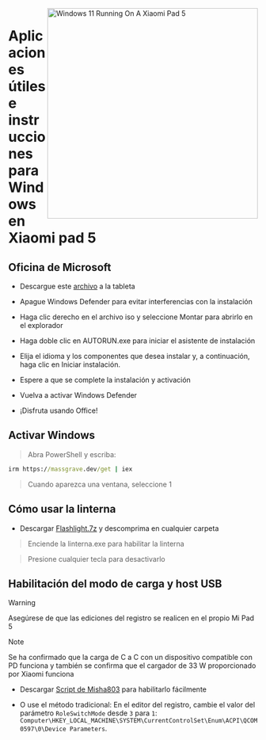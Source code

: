 
<img align="right" src="https://raw.githubusercontent.com/erdilS/Port-Windows-11-Xiaomi-Pad-5/main/nabu.png" width="425" alt="Windows 11 Running On A Xiaomi Pad 5">

# Aplicaciones útiles e instrucciones para Windows en Xiaomi pad 5

## Oficina de Microsoft

- Descargue este [archivo](https://mega.nz/file/Q7p1XK6L#J-KPp_-MNJ8iXGqEwwZ3_sfv2tMiq_AJjUiiaX6TBrI) a la tableta
  
- Apague Windows Defender para evitar interferencias con la instalación
  
- Haga clic derecho en el archivo iso y seleccione Montar para abrirlo en el explorador

- Haga doble clic en AUTORUN.exe para iniciar el asistente de instalación
  
- Elija el idioma y los componentes que desea instalar y, a continuación, haga clic en Iniciar instalación.
  
- Espere a que se complete la instalación y activación

- Vuelva a activar Windows Defender

- ¡Disfruta usando Office!

 ## Activar Windows

> Abra PowerShell y escriba: 

  ```cmd
irm https://massgrave.dev/get | iex 
```
> Cuando aparezca una ventana, seleccione 1

 ## Cómo usar la linterna

 - Descargar [Flashlight.7z](https://github.com/erdilS/Port-Windows-11-Xiaomi-Pad-5/releases/download/1.0/flashlight_fix.7z) y descomprima en cualquier carpeta

> Enciende la linterna.exe para habilitar la linterna

> Presione cualquier tecla para desactivarlo

## Habilitación del modo de carga y host USB

> [!WARNING]
>  Asegúrese de que las ediciones del registro se realicen en el propio Mi Pad 5

> [!NOTE]
> Se ha confirmado que la carga de C a C con un dispositivo compatible con PD funciona y también se confirma que el cargador de 33 W proporcionado por Xiaomi funciona

- Descargar [Script de Misha803](https://t.me/droidscripts/52) para habilitarlo fácilmente
 
- O use el método tradicional: En el editor del registro, cambie el valor del parámetro ```RoleSwitchMode``` desde ```3``` para ```1```: ```Computer\HKEY_LOCAL_MACHINE\SYSTEM\CurrentControlSet\Enum\ACPI\QCOM0597\0\Device Parameters```. 


